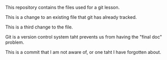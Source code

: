 This repository contains the files used for a git lesson.

This is a change to an existing file that git has already tracked.

This is a third change to the file.

Git is a version control system taht prevents us from having the "final doc" problem.

This is a commit that I am not aware of, or one taht I have forgotten about.


